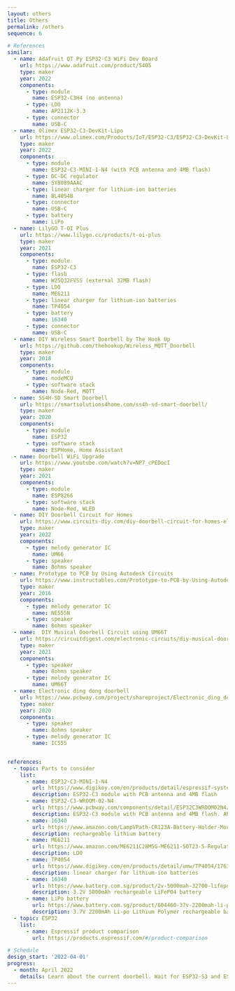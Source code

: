 ```yaml
---
layout: others
title: Others
permalink: /others
sequence: 6

# References
similar:
  - name: Adafruit QT Py ESP32-C3 WiFi Dev Board
    url: https://www.adafruit.com/product/5405
    type: maker
    year: 2022
    components:
      - type: module
        name: ESP32-C3H4 (no antenna)
      - type: LDO
        name: AP2112K-3.3
      - type: connector
        name: USB-C
  - name: Olimex ESP32-C3-DevKit-Lipo
    url: https://www.olimex.com/Products/IoT/ESP32-C3/ESP32-C3-DevKit-Lipo/open-source-hardware
    type: maker
    year: 2022
    components:
      - type: module
        name: ESP32-C3-MINI-1-N4 (with PCB antenna and 4MB flash)
      - type: DC-DC regulator
        name: SY8089AAAC
      - type: linear charger for lithium-ion batteries
        name: BL4054B
      - type: connector
        name: USB-C
      - type: battery
        name: LiPo
  - name: LilyGO T-OI Plus
    url: https://www.lilygo.cc/products/t-oi-plus
    type: maker
    year: 2021
    components:
      - type: module
        name: ESP32-C3
      - type: flash
        name: W25Q32FVSS (external 32MB flash)
      - type: LDO
        name: ME6211
      - type: linear charger for lithium-ion batteries
        name: TP4054
      - type: battery
        name: 16340
      - type: connector
        name: USB-C
  - name: DIY Wireless Smart Doorbell by The Hook Up
    url: https://github.com/thehookup/Wireless_MQTT_Doorbell
    type: maker
    year: 2018
    components:
      - type: module
        name: nodeMCU
      - type: software stack
        name: Node-Red, MQTT
  - name: SS4H-SD Smart Doorbell
    url: https://smartsolutions4home.com/ss4h-sd-smart-doorbell/
    type: maker
    year: 2020
    components:
      - type: module
        name: ESP32
      - type: software stack
        name: ESPHome, Home Assistant
  - name: Doorbell WiFi Upgrade
    url: https://www.youtube.com/watch?v=NP7_cPEDocI
    type: maker
    year: 2021
    components:
      - type: module
        name: ESP8266
      - type: software stack
        name: Node-Red, WLED
  - name: DIY Doorbell Circuit for Homes
    url: https://www.circuits-diy.com/diy-doorbell-circuit-for-homes-electronics-projects/
    type: maker
    year: 2022
    components:
      - type: melody generator IC
        name: UM66
      - type: speaker
        name: 8ohms speaker
  - name: Prototype to PCB by Using Autodesk Circuits
    url: https://www.instructables.com/Prototype-to-PCB-by-Using-Autodesk-Circuits/
    type: maker
    year: 2016
    components:
      - type: melody generator IC
        name: NE555N
      - type: speaker
        name: 8ohms speaker
  - name:  DIY Musical Doorbell Circuit using UM66T
    url: https://circuitdigest.com/electronic-circuits/diy-musical-doorbell-circuit-using-um66-ic
    type: maker
    year: 2021
    components:
      - type: speaker
        name: 8ohms speaker
      - type: melody generator IC
        name: UM66T
  - name: Electronic ding dong doorbell
    url: https://www.pcbway.com/project/shareproject/Electronic_ding_dong_doorbell.html
    type: maker
    year: 2020
    components:
      - type: speaker
        name: 8ohms speaker
      - type: melody generator IC
        name: IC555


references:
  - topic: Parts to consider
    list:
      - name: ESP32-C3-MINI-1-N4
        url: https://www.digikey.com/en/products/detail/espressif-systems/ESP32-C3-MINI-1-N4/13877574
        description: ESP32-C3 module with PCB antenna and 4MB flash
      - name: ESP32-C3-WROOM-02-N4
        url: https://www.pcbway.com/components/detail/ESP32C3WROOM02N4/497176/
        description: ESP32-C3 module with PCB antenna and 4MB flash. Able to be assembled by PCBWay.
      - name: 16340
        url: https://www.amazon.com/LampVPath-CR123A-Battery-Holder-Mounting/dp/B07WVX74KR
        description: rechargeable lithium battery
      - name: ME6211
        url: https://www.amazon.com/ME6211C28M5G-ME6211-SOT23-5-Regulator-2-8V/dp/B09SQ8DSZ2
        description: LDO
      - name: TP4054
        url: https://www.digikey.com/en/products/detail/umw/TP4054/17635214
        description: linear charger for lithium-ion batteries
      - name: 16340
        url: https://www.battery.com.sg/product/2v-5000mah-32700-lifepo4-battery
        description: 3.2V 5000mAh rechargeable LiFePO4 battery
      - name: LiPo battery
        url: https://www.battery.com.sg/product/604460-37v-2200mah-li-po-lithium-polymer-rechargeable-battery
        description: 3.7V 2200mAh Li-po Lithium Polymer rechargeable battery
  - topic: ESP32
    list:
      - name: Espressif product comparison
        url: https://products.espressif.com/#/product-comparison

# Schedule
design_start: '2022-04-01'
progress:
  - month: April 2022
    details: Learn about the current doorbell. Wait for ESP32-S3 and ESP32-C3 dev boards to arrive.
---
```

